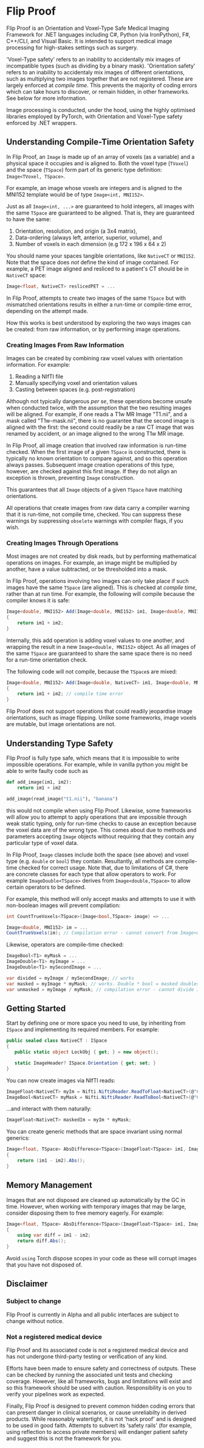 # Flip Proof

Flip Proof is an Orientation and Voxel-Type Safe Medical Imaging Framework for .NET languages including C#, Python (via 
IronPython), F#, C++/CLI, and Visual Basic. It is intended to support medical image processing for high-stakes settings 
such as surgery.

'Voxel-Type safety' refers to an inability to accidentally mix images of incompatible types (such as dividing by a binary
mask). 'Orientation safety' refers to an inability to accidentaly mix images of different orientations, such as 
multiplying two images together that are not registered. These are largely enforced at *compile time*. This prevents 
the majority of coding errors which can take hours to discover, or remain hidden, in other frameworks. See below for more
information.

Image processing is conducted, under the hood, using the highly optimised libraries employed by PyTorch, with 
Orientation and Voxel-Type safety enforced by .NET wrappers.

## Understanding Compile-Time Orientation Safety

In Flip Proof, an `Image` is made up of an array of voxels (as a variable) and a physical space it occupies and is 
aligned to. Both the voxel type (`TVoxel`) and the space (`TSpace`) form part of its generic type definition: 
`Image<TVoxel, TSpace>`.

For example, an image whose voxels are integers and is aligned to the MNI152 template would be of type
`Image<int, MNI152>`. 

Just as all `Image<int, ...>` are guaranteed to hold integers, all images with the same `TSpace` are guaranteed to be 
aligned. That is, they are guaranteed to have the same:
1. Orientation, resolution, and origin (a 3x4 matrix),
1. Data-ordering (always left, anterior, superior, volume), and 
1. Number of voxels in each dimension (e.g 172 x 196 x 64 x 2)

You should name your spaces tangible orientations, like `NativeCT` or `MNI152`. Note that the space does _not_ define 
the kind of image contained. For example, a PET image aligned and resliced to a patient's CT should be in `NativeCT` 
space:

```csharp
Image<float, NativeCT> reslicedPET = ...
```

In Flip Proof, attempts to create two images of the same `TSpace` but with mismatched orientations results in either a 
run-time or compile-time error, depending on the attempt made. 

How this works is best understood by exploring the two ways images can be created: from raw information, or by 
performing image operations.

### Creating Images From Raw Information

Images can be created by combining raw voxel values with orientation information. For example:
1. Reading a NIfTI file
1. Manually specifying voxel and orientation values
1. Casting between spaces (e.g. post-registration)

Although not typically dangerous _per se_, these operations become unsafe when conducted twice, with the assumption 
that the two resulting images will be aligned. For example, if one reads a T1w MR Image "T1.nii", and a mask called 
"T1w-mask.nii", there is no guarantee that the second image is aligned with the first: the second could readily be
a raw CT image that was renamed by accident, or an image aligned to the wrong T1w MR image.

In Flip Proof, all image creation that involved raw information is run-time checked. When the first image of a given 
`TSpace` is constructed, there is typically no known orientation to compare against, and so this operation always passes.
Subsequent image creation operations of this type, however, are checked against this first image. If they do not align
an exception is thrown, preventing `Image` construction.

This guarantees that all `Image` objects of a given `TSpace` have matching orientations.

All operations that create images from raw data carry a compiler warning that it is run-time, not compile time, checked.
You can suppress these warnings by suppressing `obselete` warnings with compiler flags, if you wish.

### Creating Images Through Operations

Most images are not created by disk reads, but by performing mathematical operations on images. For example, an image
might be multiplied by another, have a value subtracted, or be thresholded into a mask. 

In Flip Proof, operations involving two images can only take place if such images have the same `TSpace` (are aligned).
This is checked at _compile time_, rather than at run time. For example, the following will compile because the compiler
knows it is safe:

```csharp
Image<double, MNI152> Add(Image<double, MNI152> im1, Image<double, MNI152> im2)
{
    return im1 + im2;
}
```

Internally, this add operation is adding voxel values to one another, and wrapping the result in a new 
`Image<double, MNI152>` object. As all images of the same `TSpace` are guaranteed to share the same space there is no 
need for a run-time orientation check.

The following code will not compile, because the `TSpace`s are mixed:

```csharp
Image<double, MNI152> Add(Image<double, NativeCT> im1, Image<double, MNI152> im2)
{
    return im1 + im2; // compile time error
}
```

Flip Proof does not support operations that could readily jeopardise image orientations, such as image flipping. Unlike
some frameworks, image voxels are mutable, but image orientations are not.


## Understanding Type Safety

Flip Proof is fully type safe, which means that it is impossible to write impossible operations. For example, while in
vanilla python you might be able to write faulty code such as

```python
def add_image(im1, im2):
    return im1 + im2

add_image(read_image("t1.nii"), "banana")
```

this would not compile when using Flip Proof. Likewise, some frameworks will allow you to attempt to apply operations 
that are impossible through weak static typing, only for run-time checks to cause an exception because the voxel data 
are of the wrong type. This comes about due to methods and parameters accepting `Image` objects without requiring that 
they contain any particular type of voxel data. 

In Flip Proof, `Image` classes include both the space (see above) and voxel type (e.g. `double` or `bool`) they contain.
Resultantly, all methods are compile-time checked for correct usage. Note that, due to limitations of C#, there are 
concrete classes for each type that allow operators to work. For example `ImageDouble<TSpace>` derives from
`Image<double,TSpace>` to allow certain operators to be defined.

For example, this method will only accept masks and attempts to use it with non-boolean images will prevent compilation:

```csharp
int CountTrueVoxels<TSpace>(Image<bool,TSpace> image) => ...

Image<double, MNI152> im = ...
CountTrueVoxels(im); // Compilation error - cannot convert from Image<double, MNI152) to Image<bool, MNI152>

```

Likewise, operators are compile-time checked:

```csharp
ImageBool<T1> myMask = ...
ImageDouble<T1> myImage = ...
ImageDouble<T1> mySecondImage = ...

var divided = myImage / mySecondImage; // works
var masked = myImage * myMask; // works. Double * bool = masked doubles
var unmasked = myImage / myMask; // compilation error - cannot divide ImageDouble<T1> by ImageBool<T1>
```




## Getting Started

Start by defining one or more space you need to use, by inheriting from `ISpace` and implementing its required members.
For example:

```csharp
public sealed class NativeCT : ISpace
{
   public static object LockObj { get; } = new object();

   static ImageHeader? ISpace.Orientation { get; set; }
}
```

You can now create images via NIfTI reads:
```csharp
ImageFloat<NativeCT> myIm = Nifti.NiftiReader.ReadToFloat<NativeCT>(@"C:\path\to\image.nii.gz");
ImageBool<NativeCT> myMask = Nifti.NiftiReader.ReadToBool<NativeCT>(@"C:\path\to\mask.nii.gz");
```

...and interact with them naturally:

```csharp
ImageFloat<NativeCT> maskedIm = myIm * myMask;
```

You can create generic methods that are space invariant using normal generics:

```csharp
Image<float, TSpace> AbsDifference<TSpace>(ImageFloat<TSpace> im1, ImageFloat<TSpace> im2) where TSpace:ISpace
{
    return (im1 - im2).Abs();
}
```


## Memory Management

Images that are not disposed are cleaned up automatically by the GC in time. However, when working with temporary images 
that may be large, consider disposing them to free memory eagerly. For example:

```csharp
Image<float, TSpace> AbsDifference<TSpace>(ImageFloat<TSpace> im1, ImageFloat<TSpace> im2) where TSpace:ISpace
{
    using var diff = im1 - im2;
    return diff.Abs();
}
```

Avoid `using` Torch dispose scopes in your code as these will corrupt images that you have not disposed of.


## Disclaimer

### Subject to change

Flip Proof is currently in Alpha and all public interfaces are subject to change without notice. 

### Not a registered medical device

Flip Proof and its associated code is not a registered medical device and has not undergone third-party testing or verification of any kind. 

Efforts have been made to ensure safety and correctness of outputs. These can be checked by running the associated unit tests and checking coverage. However, like all frameworks, bugs and limitations will exist and so this framework should be used with caution. Responsibility is on you to verify your pipelines work as expected.

Finally, Flip Proof is designed to prevent common hidden coding errors that can present danger in clinical scenarios, or cause unreliabilty in derived products. While reasonably watertight, it is not 'hack proof' and is designed to be used in good faith. Attempts to subvert its 'safety rails' (for example, using reflection to access private members) will endanger patient safety and suggest this is not the framework for you.